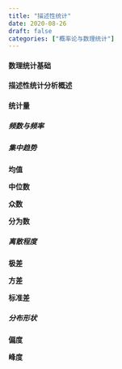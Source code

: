 ```yaml
---
title: "描述性统计"
date: 2020-08-26
draft: false
categories: ["概率论与数理统计"]
---
```


#### 数理统计基础

#### 描述性统计分析概述

#### 统计量

##### 频数与频率

##### 集中趋势

**均值**

**中位数**

**众数**

**分为数**

##### 离散程度

**极差**

**方差**

**标准差**

##### 分布形状

**偏度**

**峰度**